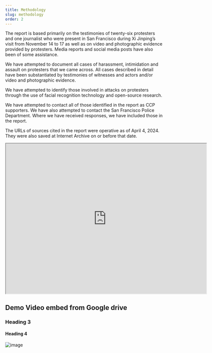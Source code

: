 ```yaml
---
title: Methodology
slug: methodology
order: 2
---
```


The report is based primarily on the testimonies of twenty-six protesters and one journalist who were present in San Francisco during Xi Jinping’s visit from November 14 to 17 as well as on video and photographic evidence provided by protesters. Media reports and social media posts have also been of some assistance. 

We have attempted to document all cases of harassment, intimidation and assault on protesters that we came across. All cases described in detail have been substantiated by testimonies of witnesses and actors and/or video and photographic evidence. 

We have attempted to identify those involved in attacks on protesters through the use of facial recognition technology and open-source research.

We have attempted to contact all of those identified in the report as CCP supporters. We have also attempted to contact the San Francisco Police Department. Where we have received responses, we have included those in the report.

The URLs of sources cited in the report were operative as of April 4, 2024. They were also saved at Internet Archive on or before that date. 


<iframe src="https://drive.google.com/file/d/1KWx5tUFSCsYaIp-4HiiYJj4FrP4lbBim/preview" width="640" height="480" allow="autoplay"></iframe>

## Demo Video embed from Google drive
### Heading 3
#### Heading 4

![image](/images/signal-2024-01-25-194608_002-min.jpeg)
